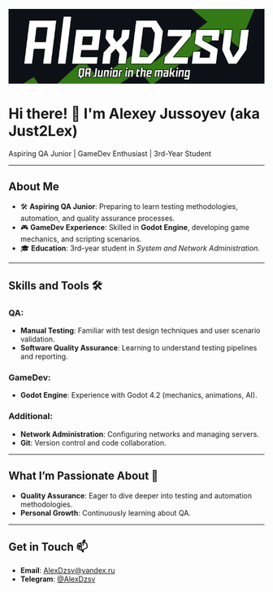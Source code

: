 ![Header](https://github.com/Just2Lex/Just2Lex/blob/main/assets/banner.png)

# Hi there! 👋 I'm Alexey Jussoyev (aka Just2Lex)

Aspiring QA Junior | GameDev Enthusiast | 3rd-Year Student

---

## About Me

- 🛠 **Aspiring QA Junior**: Preparing to learn testing methodologies, automation, and quality assurance processes.
- 🎮 **GameDev Experience**: Skilled in **Godot Engine**, developing game mechanics, and scripting scenarios.
- 🎓 **Education**: 3rd-year student in *System and Network Administration*.

---

## Skills and Tools 🛠️

### QA:
- **Manual Testing**: Familiar with test design techniques and user scenario validation.
- **Software Quality Assurance**: Learning to understand testing pipelines and reporting.

### GameDev:
- **Godot Engine**: Experience with Godot 4.2 (mechanics, animations, AI).

### Additional:
- **Network Administration**: Configuring networks and managing servers.
- **Git**: Version control and code collaboration.

---

## What I’m Passionate About 🎨

- **Quality Assurance**: Eager to dive deeper into testing and automation methodologies.
- **Personal Growth**: Continuously learning about QA.

---

## Get in Touch 📫

- **Email**: [AlexDzsv@yandex.ru](mailto:alexdzsv@yandex.ru)
- **Telegram**: [@AlexDzsv](https://t.me/alexdzsv)
